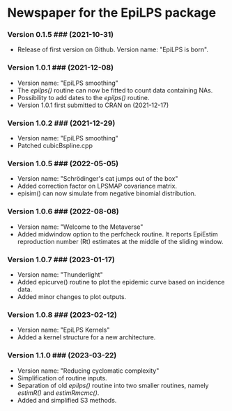 # Newspaper for the EpiLPS package #

### Version 0.1.5 ### (**2021-10-31**)

* Release of first version on Github. Version name: "EpiLPS is born".

### Version 1.0.1 ### (**2021-12-08**)

* Version name: "EpiLPS smoothing"
* The *epilps()* routine can now be fitted to count data containing NAs.
* Possibility to add dates to the *epilps()* routine.
* Version 1.0.1 first submitted to CRAN on (2021-12-17)

### Version 1.0.2 ### (**2021-12-29**)

* Version name: "EpiLPS smoothing"
* Patched cubicBspline.cpp

### Version 1.0.5 ### (**2022-05-05**)

* Version name: "Schrödinger's cat jumps out of the box"
* Added correction factor on LPSMAP covariance matrix.
* episim() can now simulate from negative binomial distribution.

### Version 1.0.6 ### (**2022-08-08**)

* Version name: "Welcome to the Metaverse"
* Added midwindow option to the perfcheck routine. It reports EpiEstim 
  reproduction number (Rt) estimates at the middle of the sliding window.
  
### Version 1.0.7 ### (**2023-01-17**)

* Version name: "Thunderlight"
* Added epicurve() routine to plot the epidemic curve based on incidence data.
* Added minor changes to plot outputs.

### Version 1.0.8 ### (**2023-02-12**)

* Version name: "EpiLPS Kernels"
* Added a kernel structure for a new architecture.

### Version 1.1.0 ### (**2023-03-22**)

* Version name: "Reducing cyclomatic complexity"
* Simplification of routine inputs.
* Separation of old *epilps()* routine into two smaller routines, namely
  *estimR()* and *estimRmcmc()*.
* Added and simplified S3 methods.
